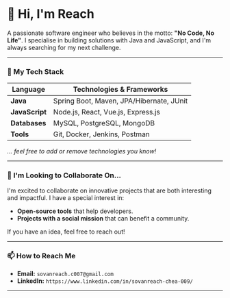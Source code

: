 # 👋 Hi, I'm Reach

A passionate software engineer who believes in the motto: **"No Code, No Life"**. I specialise in building solutions with Java and JavaScript, and I'm always searching for my next challenge.

---

### 🌱 My Tech Stack

| Language      | Technologies & Frameworks      |
|---------------|--------------------------------|
| **Java** | Spring Boot, Maven, JPA/Hibernate, JUnit |
| **JavaScript**| Node.js, React, Vue.js, Express.js |
| **Databases** | MySQL, PostgreSQL, MongoDB      |
| **Tools** | Git, Docker, Jenkins, Postman   |

*... feel free to add or remove technologies you know!*

---

### 💞️ I'm Looking to Collaborate On...

I'm excited to collaborate on innovative projects that are both interesting and impactful. I have a special interest in:
- **Open-source tools** that help developers.
- **Projects with a social mission** that can benefit a community.

If you have an idea, feel free to reach out!

---

### 📫 How to Reach Me

- **Email:** `sovanreach.c007@gmail.com`
- **LinkedIn:** `https://www.linkedin.com/in/sovanreach-chea-009/`

---
